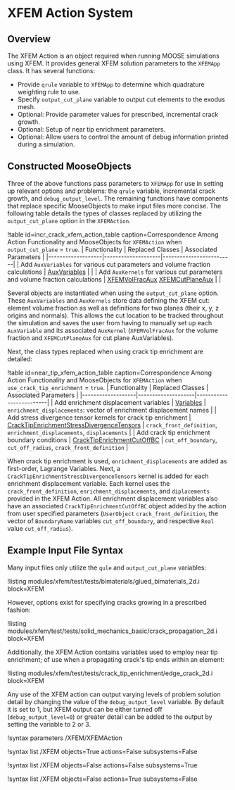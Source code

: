 # XFEM Action System

## Overview

The XFEM Action is an object required when running MOOSE simulations using XFEM. It provides
general XFEM solution parameters to the `XFEMApp` class. It has several functions:

- Provide `qrule` variable to `XFEMApp` to determine which quadrature weighting rule to use.
- Specify `output_cut_plane` variable to output cut elements to the exodus mesh.
- Optional: Provide parameter values for prescribed, incremental crack growth.
- Optional: Setup of near tip enrichment parameters.
- Optional: Allow users to control the amount of debug information printed during a simulation.

## Constructed MooseObjects

Three of the above functions pass parameters to `XFEMApp` for use in setting up relevant options and
problems: the `qrule` variable, incremental crack growth, and `debug_output_level`. The remaining
functions have components that replace specific MooseObjects to make input files more concise.
The following table details the types of classes replaced by utilizing the `output_cut_plane`
option in the `XFEMAction`.

!table id=incr_crack_xfem_action_table caption=Correspondence Among Action Functionality and MooseObjects for `XFEMAction` when `output_cut_plane` = `true`.
| Functionality     | Replaced Classes   | Associated Parameters   |
|-------------------|--------------------|-------------------------|
| Add `AuxVariables` for various cut parameters and volume fraction calculations | [AuxVariables](/AuxVariables/index.md) |   |
| Add `AuxKernels` for various cut parameters and volume fraction calculations | [XFEMVolFracAux](/XFEMVolFracAux.md) [XFEMCutPlaneAux](/XFEMCutPlaneAux.md) |   |

Several objects are instantiated when using the `output_cut_plane` option. These `AuxVariables` and
`AuxKernels` store data defining the XFEM cut: element volume fraction as well as definitions for
two planes (their x, y, z origins and normals). This allows the cut location to be tracked
throughout the simulation and saves the user from having to manually set up each `AuxVariable` and
its associated `AuxKernel` (`XFEMVolFracAux` for the volume fraction and `XFEMCutPlaneAux` for cut
plane AuxVariables).

Next, the class types replaced when using crack tip enrichment are detailed:

!table id=near_tip_xfem_action_table caption=Correspondence Among Action Functionality and MooseObjects for `XFEMAction` when `use_crack_tip_enrichment` = `true`.
| Functionality     | Replaced Classes   | Associated Parameters   |
|-------------------|--------------------|-------------------------|
| Add enrichment displacement variables | [Variables](/syntax/Variables/index.md) | `enrichment_displacements`: vector of enrichment displacement names |
| Add stress divergence tensor kernels for crack tip enrichment | [CrackTipEnrichmentStressDivergenceTensors](/CrackTipEnrichmentStressDivergenceTensors.md) | `crack_front_definition`, `enrichment_displacements`, `displacements` |
| Add crack tip enrichment boundary conditions | [CrackTipEnrichmentCutOffBC](/CrackTipEnrichmentCutOffBC.md) | `cut_off_boundary`, `cut_off_radius`, `crack_front_definition` |

When crack tip enrichment is used, `enrichment_displacements` are added as first-order, Lagrange
Variables. Next, a `CrackTipEnrichmentStressDivergenceTensors` kernel is added for each enrichment
displacement variable. Each kernel uses the `crack_front_definition`, `enrichment_displacements`,
and `diplacements` provided in the XFEM Action. All enrichment displacement variables also have an
associated `CrackTipEnrichmentCutOffBC` object added by the action from user specified parameters
(`UserObject` `crack_front_definition`, the vector of `BoundaryName` variables `cut_off_boundary`,
and respective `Real` value `cut_off_radius`).

## Example Input File Syntax

Many input files only utilize the `qule` and `output_cut_plane` variables:

!listing modules/xfem/test/tests/bimaterials/glued_bimaterials_2d.i block=XFEM

However, options exist for specifying cracks growing in a prescribed fashion:

!listing modules/xfem/test/tests/solid_mechanics_basic/crack_propagation_2d.i block=XFEM

Additionally, the XFEM Action contains variables used to employ near tip enrichment; of use when a
propagating crack's tip ends within an element:

!listing modules/xfem/test/tests/crack_tip_enrichment/edge_crack_2d.i block=XFEM

Any use of the XFEM action can output varying levels of problem solution detail by changing the
value of the `debug_output_level` variable. By default it is set to 1, but XFEM output can be
either turned off (`debug_output_level=0`) or greater detail can be added to the output by 
setting the variable to 2 or 3.

!syntax parameters /XFEM/XFEMAction

!syntax list /XFEM objects=True actions=False subsystems=False

!syntax list /XFEM objects=False actions=False subsystems=True

!syntax list /XFEM objects=False actions=True subsystems=False
